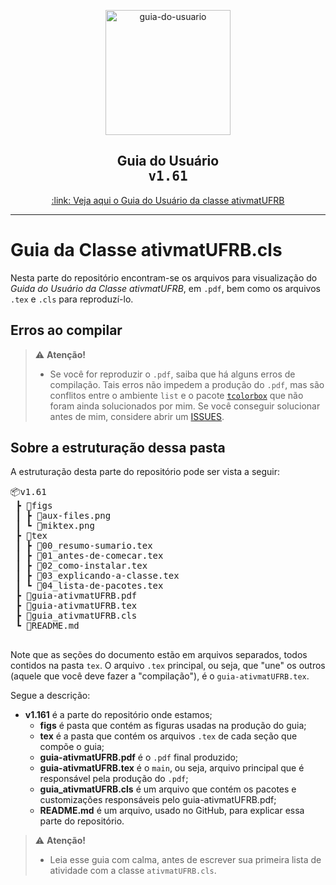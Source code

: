 <p align = "center">
  <img
       width = "200"
       src   = "https://github.com/icaro-freire/ativmatUFRB/blob/master/img/user-guide.png"
       align = "center"
       alt   = "guia-do-usuario"
  >
  <h2 align = "center"> 
       Guia do Usuário <br>
       <tt> v1.61 </tt>
  </h2>
  <p align = "center">
      <a href = "/guia-ativmatUFRB.pdf">
        :link: Veja aqui o Guia do Usuário da classe ativmatUFRB
      </a>
  </p>
</p>

<hr>

# Guia da Classe ativmatUFRB.cls

Nesta parte do repositório encontram-se os arquivos para visualização do *Guida do Usuário da Classe ativmatUFRB*, em `.pdf`, bem como os arquivos `.tex` e `.cls` para reproduzí-lo.

## Erros ao compilar
> :warning: **Atenção!** <br>
> - Se você for reproduzir o `.pdf`, saiba que há alguns erros de compilação.
Tais erros não impedem a produção do `.pdf`, mas são conflitos entre o ambiente `list` e o pacote [`tcolorbox`](https://www.ctan.org/pkg/tcolorbox)
que não foram ainda solucionados por mim.
Se você conseguir solucionar antes de mim, considere abrir um [ISSUES](https://github.com/icaro-freire/ativmatUFRB/issues).

## Sobre a estruturação dessa pasta
A estruturação desta parte do repositório pode ser vista a seguir:

<pre>
📦v1.61
 ┣ 📂figs
 ┃ ┣ 📜aux-files.png
 ┃ ┗ 📜miktex.png
 ┣ 📂tex
 ┃ ┣ 📜00_resumo-sumario.tex
 ┃ ┣ 📜01_antes-de-comecar.tex
 ┃ ┣ 📜02_como-instalar.tex
 ┃ ┣ 📜03_explicando-a-classe.tex
 ┃ ┗ 📜04_lista-de-pacotes.tex
 ┣ 📜guia-ativmatUFRB.pdf
 ┣ 📜guia-ativmatUFRB.tex
 ┣ 📜guia_ativmatUFRB.cls
 ┗ 📜README.md
 </pre>
 
 Note que as seções do documento estão em arquivos separados, todos contidos na pasta `tex`.
 O arquivo `.tex` principal, ou seja, que "une" os outros (aquele que você deve fazer a "compilação"), é o `guia-ativmatUFRB.tex`.
 
 Segue a descrição:
 
 - **v1.161** é a parte do repositório onde estamos;
     + **figs** é pasta que contém as figuras usadas na produção do guia;
     + **tex** é a pasta que contém os arquivos `.tex` de cada seção que compõe o guia;
     + **guia-ativmatUFRB.pdf** é o `.pdf` final produzido;
     + **guia-ativmatUFRB.tex** é o `main`, ou seja, arquivo principal que é responsável pela produção do `.pdf`;
     + **guia_ativmatUFRB.cls** é um arquivo que contém os pacotes e customizações responsáveis pelo guia-ativmatUFRB.pdf;
     + **README.md** é um arquivo, usado no GitHub, para explicar essa parte do repositório.
 
 > :warning: **Atenção!** 
 > - Leia esse guia com calma, antes de escrever sua primeira lista de atividade com a classe `ativmatUFRB.cls`.

